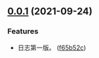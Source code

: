 ## [0.0.1](https://stash.weimob.com:7999/pengfei.zheng/bos-fe-log-node/compare/f65b52c36b3055bbe2a3ca7d7f53ba47c9c92c5d...v0.0.1) (2021-09-24)


### Features

* 日志第一版。 ([f65b52c](https://stash.weimob.com:7999/pengfei.zheng/bos-fe-log-node/commits/f65b52c36b3055bbe2a3ca7d7f53ba47c9c92c5d))



